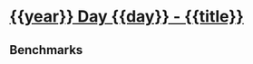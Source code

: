 # [{{year}} Day {{day}} - {{title}}](https://adventofcode.com/{{year}}/day/{{day}})

## Benchmarks

<!-- BEGIN benches -->
<!-- END benches -->
<!-- BEGIN other_benches -->
<!-- END other_benches -->
